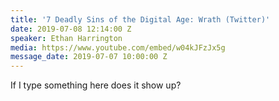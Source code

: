 ```yaml
---
title: '7 Deadly Sins of the Digital Age: Wrath (Twitter)'
date: 2019-07-08 12:14:00 Z
speaker: Ethan Harrington
media: https://www.youtube.com/embed/w04kJFzJx5g
message_date: 2019-07-07 10:00:00 Z
---
```


If I type something here does it show up?